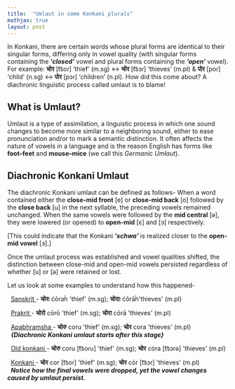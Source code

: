 ```yaml
---
title:  "Umlaut in some Konkani plurals"
mathjax: true
layout: post
---
```

In Konkani, there are certain words whose plural forms are identical to their singular forms, differing only in vowel quality (with singular forms containing the **_'closed’_** vowel and plural forms containing the **_‘open’_** vowel). For example: **चोर** [t͡soɾ] ‘thief’ (m.sg) ↔ **चोर** [t͡sɔɾ] ‘thieves’ (m.pl) & **पोर** [poɾ] ‘child’ (n.sg) ↔ **पोर** [pɔɾ] ‘children’ (n.pl). How did this come about? A diachronic linguistic process called umlaut is to blame!

## What is Umlaut?
Umlaut is a type of assimilation, a linguistic process in which one sound changes to become more similar to a neighboring sound, either to ease pronunciation and/or to mark a semantic distinction. It often affects the nature of vowels in a language and is the reason English has forms like **foot–feet** and **mouse–mice** (we call this *Germanic Umlaut*).

## Diachronic Konkani Umlaut
The diachronic Konkani umlaut can be defined as follows- When a word contained either the **close-mid front** [e] or **close-mid back** [o]  followed by the **close back** [u] in the next syllable, the preceding vowels remained unchanged. When the same vowels were followed by the **mid central** [ə], they were lowered (or opened) to **open-mid** [ɛ] and [ɔ] respectively. 

[This could indicate that the Konkani **_'schwa'_** is realized closer to the **open-mid vowel** [ɜ].]

Once the umlaut process was established and vowel qualities shifted, the distinction between close-mid and open-mid vowels persisted regardless of whether [u] or [ə] were retained or lost.

Let us look at some examples to understand how this happened-

&nbsp; <ins> Sanskrit </ins>-  **चोरः** ćōraḣ 'thief' (m.sg); **चोराः** ćōrāḣ'thieves' (m.pl) <br>

&nbsp; <ins> Prakrit </ins>- **चोरो** cōrō 'thief' (m.sg); **चोरा** cōrā 'thieves' (m.pl) <br>

&nbsp; <ins> Apabhramsha </ins>- **चोरु** coru 'thief' (m.sg); **चोर​** cora 'thieves' (m.pl)<br>
&nbsp; **_{Diachronic Konkani umlaut starts after this stage}_**

&nbsp; <ins> Old konkani </ins>- **चोरु** coru [t͡soɾu] 'thief' (m.sg); **चोर​** córa [t͡sɔɾə] 'thieves' (m.pl)<br>

&nbsp; <ins> Konkani </ins>- **चोर** cor [t͡soɾ] 'thief' (m.sg); **चोर​** cór [t͡sɔɾ] 'thieves' (m.pl)<br>
&nbsp; **_Notice how the final vowels were dropped, yet the vowel changes caused by umlaut persist._**

